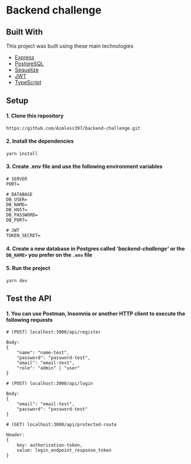 # Backend challenge

## Built With

This project was built using these main technologies

* [Express](https://expressjs.com/es/)
* [PostgreSQL](https://www.postgresql.org/)
* [Sequelize](https://sequelize.org/)
* [JWT](https://jwt.io/)
* [TypeScript](https://www.typescriptlang.org/)

## Setup

#### 1. Clone this repository

```
https://github.com/Aimless397/backend-challenge.git
```

#### 2. Install the dependencies

```
yarn install
```

#### 3. Create .env file and use the following environment variables

```
# SERVER
PORT=

# DATABASE
DB_USER=
DB_NAME=
DB_HOST=
DB_PASSWORD=
DB_PORT=

# JWT
TOKEN_SECRET=
```

#### 4. Create a new database in Postgres called *'backend-challenge'* or the `DB_NAME>` you prefer on the `.env` file

#### 5. Run the project

```
yarn dev
```

## Test the API

#### 1. You can use Postman, Insomnia or another HTTP client to execute the following requests

```
# (POST) localhost:3000/api/register

Body:
{
    "name": "name-test",
    "password": "password-test",
    "email": "email-test",
    "role": "admin" | "user"
}

# (POST) localhost:3000/api/login

Body:
{
    "email": "email-test",
    "password": "password-test"
}

# (GET) localhost:3000/api/protected-route

Header:
{
    key: authorization-token,
    value: login_endpoint_response_token
}

```



